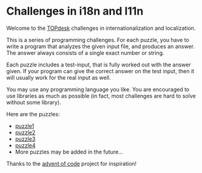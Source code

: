 # Challenges in i18n and l11n

Welcome to the [TOPdesk](https://www.topdesk.com/) challenges in internationalization and localization.

This is a series of programming challenges. For each puzzle, you have to write a program that analyzes the given input file, and produces an answer. The answer always consists of a single exact number or string.

Each puzzle includes a test-input, that is fully worked out with the answer given. If your program can give the correct answer on the test input, then it will usually work for the real input as well. 

You may use any programming language you like. You are encouraged to use libraries as much as possible (in fact, most challenges are hard to solve without some library).

Here are the puzzles:

- [puzzle1](./puzzle1/README.md)
- [puzzle2](./puzzle2/README.md)
- [puzzle3](./puzzle3/README.md)
- [puzzle4](./puzzle4/README.md)
- More puzzles may be added in the future...


Thanks to the [advent of code](https://adventofcode.com/) project for inspiration!